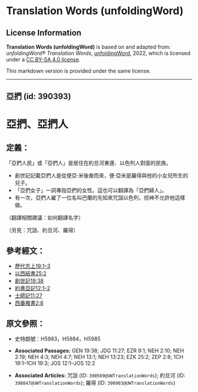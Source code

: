 # Translation Words (unfoldingWord)

## License Information

**Translation Words (unfoldingWord)** is based on and adapted from: _unfoldingWord® Translation Words_, [unfoldingWord](https://unfoldingword.org/utw), 2022, which is licensed under a [CC BY-SA 4.0 license](https://creativecommons.org/licenses/by-sa/4.0/legalcode.en).

This markdown version is provided under the same license.



--------------------------------

## 亞捫 (id: 390393)

亞捫、亞捫人
======

定義：
---

「亞捫人民」或「亞捫人」是居住在約旦河東邊、以色列人對面的民族。

* 創世記記載亞捫人是從便亞·米後裔而來，便·亞米是羅得與他的小女兒所生的兒子。
* 「亞捫女子」一詞專指亞捫的女性。這也可以翻譯為「亞捫婦人」。
* 有一次，亞捫人雇了一位名叫巴蘭的先知來咒詛以色列，但神不允許他這樣做。

（翻譯相關建議：如何翻譯名字）

（另見：咒詛、約旦河、羅得）

參考經文：
-----

* [歷代志上19:1–3](https://ref.ly/1Chr19:1-1Chr19:3)
* [以西結書25:2](https://ref.ly/Ezek25:2)
* [創世記19:38](https://ref.ly/Gen19:38)
* [約書亞記12:1–2](https://ref.ly/Josh12:1-Josh12:2)
* [士師記11:27](https://ref.ly/Judg11:27)
* [西番雅書2:8](https://ref.ly/Zeph2:8)

原文參照：
-----

* 史特朗號：H5983，H5984，H5985

* **Associated Passages:** GEN 19:38; JDG 11:27; EZR 9:1; NEH 2:10; NEH 2:19; NEH 4:3; NEH 4:7; NEH 13:1; NEH 13:23; EZK 25:2; ZEP 2:8; 1CH 19:1–1CH 19:3; JOS 12:1–JOS 12:2
* **Associated Articles:** 咒詛 (ID: `390569@UWTranslationWords`); 約旦河 (ID: `390847@UWTranslationWords`); 羅得 (ID: `390903@UWTranslationWords`)

